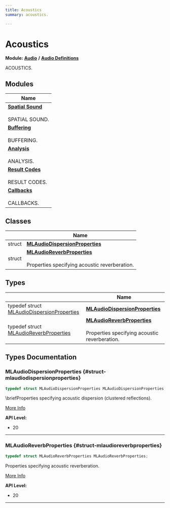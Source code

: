 ```yaml
---
title: Acoustics
summary: acoustics. 

---
```


# Acoustics

**Module:** **[Audio](/api-ref/api/Modules/group___audio/group___audio.md)** **/** **[Audio Definitions](/api-ref/api/Modules/group___audio/group___audio_defs/group___audio_defs.md)**

ACOUSTICS. 

## Modules

| Name           |
| -------------- |
| **[Spatial Sound](/api-ref/api/Modules/group___audio/group___audio_defs/group___def_acoustics/group___def_spatial_sound.md)** <br></br>SPATIAL SOUND.  |
| **[Buffering](/api-ref/api/Modules/group___audio/group___audio_defs/group___def_acoustics/group___def_buffering.md)** <br></br>BUFFERING.  |
| **[Analysis](/api-ref/api/Modules/group___audio/group___audio_defs/group___def_acoustics/group___def_analysis.md)** <br></br>ANALYSIS.  |
| **[Result Codes](/api-ref/api/Modules/group___audio/group___audio_defs/group___def_acoustics/group___def_result_codes.md)** <br></br>RESULT CODES.  |
| **[Callbacks](/api-ref/api/Modules/group___audio/group___audio_defs/group___def_acoustics/group___def_callbacks.md)** <br></br>CALLBACKS.  |

## Classes

|                | Name           |
| -------------- | -------------- |
| struct | **[MLAudioDispersionProperties](/api-ref/api/Modules/group___audio/group___audio_defs/group___def_acoustics/struct_m_l_audio_dispersion_properties.md)**  |
| struct | **[MLAudioReverbProperties](/api-ref/api/Modules/group___audio/group___audio_defs/group___def_acoustics/struct_m_l_audio_reverb_properties.md)** <br></br>Properties specifying acoustic reverberation.  |

## Types

|                | Name           |
| -------------- | -------------- |
| typedef struct [MLAudioDispersionProperties](/api-ref/api/Modules/group___audio/group___audio_defs/group___def_acoustics/struct_m_l_audio_dispersion_properties.md) | **[MLAudioDispersionProperties](/api-ref/api/Modules/group___audio/group___audio_defs/group___def_acoustics/group___def_acoustics.md#struct-mlaudiodispersionproperties)**  |
| typedef struct [MLAudioReverbProperties](/api-ref/api/Modules/group___audio/group___audio_defs/group___def_acoustics/struct_m_l_audio_reverb_properties.md) | **[MLAudioReverbProperties](/api-ref/api/Modules/group___audio/group___audio_defs/group___def_acoustics/group___def_acoustics.md#struct-mlaudioreverbproperties)** <br></br>Properties specifying acoustic reverberation.  |


## Types Documentation

### MLAudioDispersionProperties {#struct-mlaudiodispersionproperties}

```cpp
typedef struct MLAudioDispersionProperties MLAudioDispersionProperties;
```


\briefProperties specifying acoustic dispersion (clustered reflections).



[More Info](/api-ref/api/Modules/group___audio/group___audio_defs/group___def_acoustics/struct_m_l_audio_dispersion_properties.md)


**API Level:**
  * 20




-----------

### MLAudioReverbProperties {#struct-mlaudioreverbproperties}

```cpp
typedef struct MLAudioReverbProperties MLAudioReverbProperties;
```

Properties specifying acoustic reverberation. 



[More Info](/api-ref/api/Modules/group___audio/group___audio_defs/group___def_acoustics/struct_m_l_audio_reverb_properties.md)


**API Level:**
  * 20




-----------






